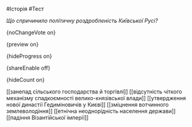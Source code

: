 #Історія #Тест

*Що спричинило політичну роздробленість Київської Русі?*

{noChangeVote on}

{preview on}

{hideProgress on}

{shareEnable off}

{hideCount on}

[[занепад сільського господарства й торгівлі]]
[[відсутність чіткого механізму спадкоємності велико-князівської влади]]
[[утвердження нової династії Гедиміновичів у Києві]]
[[зміцнення вотчинного землеволодіння]]
[[етнічна неоднорідність населення держави]]
[[падіння Візантійської імперії]]

